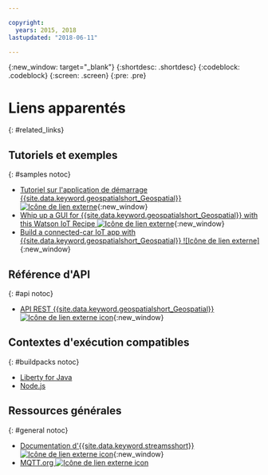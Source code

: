 ```yaml
---

copyright:
  years: 2015, 2018
lastupdated: "2018-06-11"

---
```


<!-- Attribute definitions -->
{:new_window: target="_blank"}
{:shortdesc: .shortdesc}
{:codeblock: .codeblock}
{:screen: .screen}
{:pre: .pre}

# Liens apparentés
{: #related_links}

## Tutoriels et exemples
{: #samples notoc}

* [Tutoriel sur l'application de démarrage {{site.data.keyword.geospatialshort_Geospatial}} ![Icône de lien externe](../../icons/launch-glyph.svg "Icône de lien externe")](https://developer.ibm.com/streamsdev/docs/build-real-time-location-monitoring-application-ibm-cloud-geospatial-analytics-node-js/){:new_window}
* [Whip up a GUI for {{site.data.keyword.geospatialshort_Geospatial}} with this Watson IoT Recipe ![Icône de lien externe](../../icons/launch-glyph.svg "Icône de lien externe")](https://www.ibm.com/blogs/bluemix/2017/03/whip-gui-geospatial-analytics-watson-iot-recipe/){:new_window}
* [Build a connected-car IoT app with {{site.data.keyword.geospatialshort_Geospatial}} ![Icône de lien externe]](https://www.ibm.com/developerworks/mobile/library/mo-connectedcar-app/index.html){:new_window}


## Référence d'API
{: #api notoc}

* [API REST {{site.data.keyword.geospatialshort_Geospatial}} ![Icône de lien externe icon](../../icons/launch-glyph.svg "Icône de lien externe icon")](https://console.ng.bluemix.net/apidocs/246){:new_window}

## Contextes d'exécution compatibles
{: #buildpacks notoc}

* [Liberty for Java](/docs/runtimes/liberty/index.html#liberty)
* [Node.js](/docs/runtimes/nodejs/index.html#nodejs)

## Ressources générales

{: #general notoc}
* [Documentation d'{{site.data.keyword.streamsshort}} ![Icône de lien externe icon](../../icons/launch-glyph.svg "Icône de lien externe icon")](http://www.ibm.com/support/knowledgecenter/SSCRJU_4.2.1/com.ibm.streams.welcome.doc/doc/kc-homepage.html){:new_window}
* [MQTT.org ![Icône de lien externe icon](../../icons/launch-glyph.svg "Icône de lien externe icon")](http://mqtt.org/)
